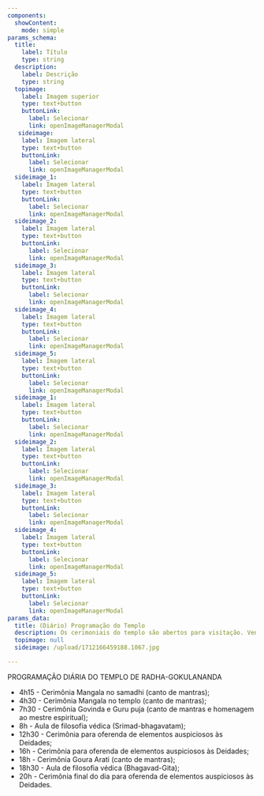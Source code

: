 ```yaml
---
components:
  showContent:
    mode: simple
params_schema:
  title:
    label: Título
    type: string
  description:
    label: Descrição
    type: string
  topimage:
    label: Imagem superior
    type: text+button
    buttonLink:
      label: Selecionar
      link: openImageManagerModal
   sideimage:
    label: Imagem lateral
    type: text+button
    buttonLink:
      label: Selecionar
      link: openImageManagerModal
  sideimage_1:
    label: Imagem lateral
    type: text+button
    buttonLink:
      label: Selecionar
      link: openImageManagerModal
  sideimage_2:
    label: Imagem lateral
    type: text+button
    buttonLink:
      label: Selecionar
      link: openImageManagerModal
  sideimage_3:
    label: Imagem lateral
    type: text+button
    buttonLink:
      label: Selecionar
      link: openImageManagerModal
  sideimage_4:
    label: Imagem lateral
    type: text+button
    buttonLink:
      label: Selecionar
      link: openImageManagerModal
  sideimage_5:
    label: Imagem lateral
    type: text+button
    buttonLink:
      label: Selecionar
      link: openImageManagerModal
  sideimage_1:
    label: Imagem lateral
    type: text+button
    buttonLink:
      label: Selecionar
      link: openImageManagerModal
  sideimage_2:
    label: Imagem lateral
    type: text+button
    buttonLink:
      label: Selecionar
      link: openImageManagerModal
  sideimage_3:
    label: Imagem lateral
    type: text+button
    buttonLink:
      label: Selecionar
      link: openImageManagerModal
  sideimage_4:
    label: Imagem lateral
    type: text+button
    buttonLink:
      label: Selecionar
      link: openImageManagerModal
  sideimage_5:
    label: Imagem lateral
    type: text+button
    buttonLink:
      label: Selecionar
      link: openImageManagerModal
params_data:
  title: (Diário) Programação do Templo
  description: Os cerimoniais do templo são abertos para visitação. Venha conhecer!
  topimage: null
  sideimage: /upload/1712166459188.1067.jpg

---
```


PROGRAMAÇÃO DIÁRIA DO TEMPLO DE RADHA-GOKULANANDA

- 4h15 - Cerimônia Mangala no samadhi (canto de mantras);
- 4h30 - Cerimônia Mangala no templo (canto de mantras);
- 7h30 - Cerimônia Govinda e Guru puja (canto de mantras e homenagem ao mestre espiritual);
- 8h - Aula de filosofia védica (Srimad-bhagavatam);
- 12h30 - Cerimônia para oferenda de elementos auspiciosos às Deidades;
- 16h - Cerimônia para oferenda de elementos auspiciosos às Deidades;
- 18h - Cerimônia Goura Arati (canto de mantras);
- 18h30 - Aula de filosofia védica (Bhagavad-Gita);
- 20h - Cerimônia final do dia para oferenda de elementos auspiciosos às Deidades.